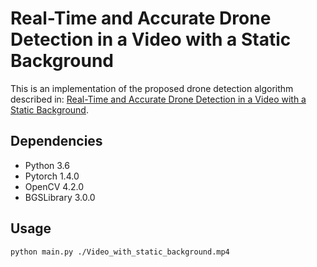 # Real-Time and Accurate Drone Detection in a Video with a Static Background
This is an implementation of the proposed drone detection algorithm described in:
[Real-Time and Accurate Drone Detection in a Video with a Static Background](https://www.mdpi.com/1424-8220/20/14/3856).

## Dependencies
* Python 3.6
* Pytorch 1.4.0
* OpenCV 4.2.0
* BGSLibrary 3.0.0

## Usage
`python main.py ./Video_with_static_background.mp4`
